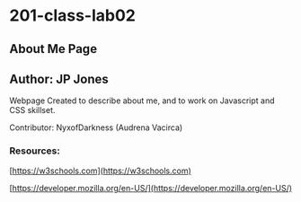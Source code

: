 # 201-class-lab02

## About Me Page

## Author: JP Jones

Webpage Created to describe about me, and to work on Javascript and CSS skillset.

Contributor: NyxofDarkness (Audrena Vacirca)

### Resources:

[https://w3schools.com](https://w3schools.com)

[https://developer.mozilla.org/en-US/](https://developer.mozilla.org/en-US/)

